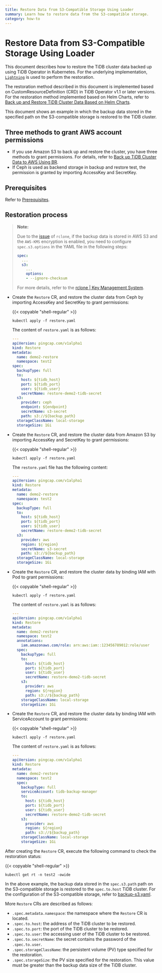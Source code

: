 ```yaml
---
title: Restore Data from S3-Compatible Storage Using Loader
summary: Learn how to restore data from the S3-compatible storage.
category: how-to
---
```


# Restore Data from S3-Compatible Storage Using Loader

This document describes how to restore the TiDB cluster data backed up using TiDB Operator in Kubernetes. For the underlying implementation, [`Lightning`](https://pingcap.com/docs/stable/how-to/get-started/tidb-lightning/#tidb-lightning-tutorial) is used to perform the restoration.

The restoration method described in this document is implemented based on CustomResourceDefinition (CRD) in TiDB Operator v1.1 or later versions. For the restoration method implemented based on Helm Charts, refer to [Back up and Restore TiDB Cluster Data Based on Helm Charts](backup-and-restore-using-helm-charts.md).

This document shows an example in which the backup data stored in the specified path on the S3-compatible storage is restored to the TiDB cluster.

## Three methods to grant AWS account permissions

- If you use Amazon S3 to back up and restore the cluster, you have three methods to grant permissions. For details, refer to [Back up TiDB Cluster Data to AWS Using BR](backup-to-aws-s3-using-br.md#three-methods-to-grant-aws-account-permissions).
- If Ceph is used as backend storage in backup and restore test, the permission is granted by importing AccessKey and SecretKey.

## Prerequisites

Refer to [Prerequisites](restore-from-aws-s3-using-br.md#prerequisites-for-ad-hoc-full-backup).

## Restoration process

> **Note:**
>
> Due to the [issue](https://github.com/rclone/rclone/issues/1824) of `rclone`, if the backup data is stored in AWS S3 and the `AWS-KMS` encryption is enabled, you need to configure `spec.s3.options` in the YAML file in the following steps:
>
> ```yaml
> spec:
>   ...
>   s3:
>     ...
>     options:
>     - --ignore-checksum
> ```
>
> For more details, refer to the [rclone | Key Management System](https://rclone.org/s3/#key-management-system-kms).

+ Create the `Restore` CR, and restore the cluster data from Ceph by importing AccessKey and SecretKey to grant permissions:

    {{< copyable "shell-regular" >}}

    ```shell
    kubectl apply -f restore.yaml
    ```

    The content of `restore.yaml` is as follows:

    ```yaml
    ---
    apiVersion: pingcap.com/v1alpha1
    kind: Restore
    metadata:
      name: demo2-restore
      namespace: test2
    spec:
      backupType: full
      to:
        host: ${tidb_host}
        port: ${tidb_port}
        user: ${tidb_user}
        secretName: restore-demo2-tidb-secret
      s3:
        provider: ceph
        endpoint: ${endpoint}
        secretName: s3-secret
        path: s3://${backup_path}
      storageClassName: local-storage
      storageSize: 1Gi
    ```

+ Create the `Restore` CR, and restore the cluster data from Amazon S3 by importing AccessKey and SecretKey to grant permissions:

    {{< copyable "shell-regular" >}}

    ```shell
    kubectl apply -f restore.yaml
    ```

    The `restore.yaml` file has the following content:

    ```yaml
    ---
    apiVersion: pingcap.com/v1alpha1
    kind: Restore
    metadata:
      name: demo2-restore
      namespace: test2
    spec:
      backupType: full
      to:
        host: ${tidb_host}
        port: ${tidb_port}
        user: ${tidb_user}
        secretName: restore-demo2-tidb-secret
      s3:
        provider: aws
        region: ${region}
        secretName: s3-secret
        path: s3://${backup_path}
      storageClassName: local-storage
      storageSize: 1Gi
    ```

+ Create the `Restore` CR, and restore the cluster data by binding IAM with Pod to grant permissions:

    {{< copyable "shell-regular" >}}

    ```shell
    kubectl apply -f restore.yaml
    ```

    The content of `restore.yaml` is as follows:

    ```yaml
    ---
    apiVersion: pingcap.com/v1alpha1
    kind: Restore
    metadata:
      name: demo2-restore
      namespace: test2
      annotations:
        iam.amazonaws.com/role: arn:aws:iam::123456789012:role/user
      spec:
        backupType: full
        to:
          host: ${tidb_host}
          port: ${tidb_port}
          user: ${tidb_user}
          secretName: restore-demo2-tidb-secret
        s3:
          provider: aws
          region: ${region}
          path: s3://${backup_path}
        storageClassName: local-storage
        storageSize: 1Gi
    ```

+ Create the `Restore` CR, and restore the cluster data by binding IAM with ServiceAccount to grant permissions:

    {{< copyable "shell-regular" >}}

    ```shell
    kubectl apply -f restore.yaml
    ```

    The content of `restore.yaml` is as follows:

    ```yaml
    ---
    apiVersion: pingcap.com/v1alpha1
    kind: Restore
    metadata:
      name: demo2-restore
      namespace: test2
      spec:
        backupType: full
        serviceAccount: tidb-backup-manager
        to:
          host: ${tidb_host}
          port: ${tidb_port}
          user: ${tidb_user}
          secretName: restore-demo2-tidb-secret
        s3:
          provider: aws
          region: ${region}
          path: s3://${backup_path}
        storageClassName: local-storage
        storageSize: 1Gi
    ```

After creating the `Restore` CR, execute the following command to check the restoration status:

{{< copyable "shell-regular" >}}

```shell
kubectl get rt -n test2 -owide
```

In the above example, the backup data stored in the `spec.s3.path` path on the S3-compatible storage is restored to the `spec.to.host` TiDB cluster. For the configuration of the S3-compatible storage, refer to [backup-s3.yaml](backup-to-s3.md#ad-hoc-backup-process).

More `Restore` CRs are described as follows:

* `.spec.metadata.namespace`: the namespace where the `Restore` CR is located.
* `.spec.to.host`: the address of the TiDB cluster to be restored.
* `.spec.to.port`: the port of the TiDB cluster to be restored.
* `.spec.to.user`: the accessing user of the TiDB cluster to be restored.
* `.spec.to.secretName`: the secret contains the password of the `.spec.to.user`.
* `.spec.storageClassName`: the persistent volume (PV) type specified for the restoration.
* `.spec.storageSize`: the PV size specified for the restoration. This value must be greater than the backup data size of the TiDB cluster.
